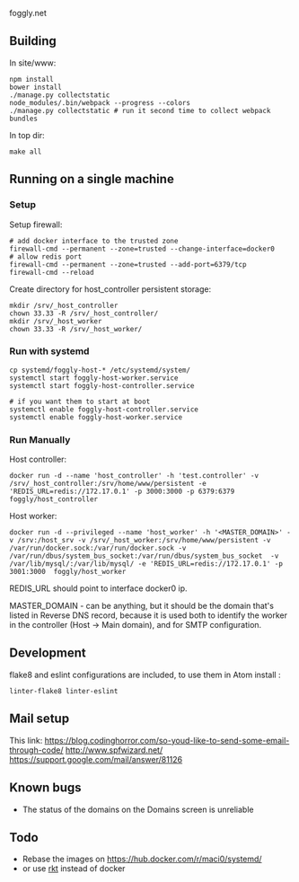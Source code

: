 foggly.net

## Building

In site/www:

    npm install
    bower install
    ./manage.py collectstatic
    node_modules/.bin/webpack --progress --colors
    ./manage.py collectstatic # run it second time to collect webpack bundles

In top dir:

    make all

## Running on a single machine

### Setup

Setup firewall:

    # add docker interface to the trusted zone
    firewall-cmd --permanent --zone=trusted --change-interface=docker0
    # allow redis port
    firewall-cmd --permanent --zone=trusted --add-port=6379/tcp
    firewall-cmd --reload

Create directory for host_controller persistent storage:

    mkdir /srv/_host_controller
    chown 33.33 -R /srv/_host_controller/
    mkdir /srv/_host_worker
    chown 33.33 -R /srv/_host_worker/


### Run with systemd

    cp systemd/foggly-host-* /etc/systemd/system/
    systemctl start foggly-host-worker.service
    systemctl start foggly-host-controller.service

    # if you want them to start at boot
    systemctl enable foggly-host-controller.service
    systemctl enable foggly-host-worker.service

### Run Manually

Host controller:

    docker run -d --name 'host_controller' -h 'test.controller' -v /srv/_host_controller:/srv/home/www/persistent -e 'REDIS_URL=redis://172.17.0.1' -p 3000:3000 -p 6379:6379  foggly/host_controller

Host worker:

    docker run -d --privileged --name 'host_worker' -h '<MASTER_DOMAIN>' -v /srv:/host_srv -v /srv/_host_worker:/srv/home/www/persistent -v /var/run/docker.sock:/var/run/docker.sock -v /var/run/dbus/system_bus_socket:/var/run/dbus/system_bus_socket  -v /var/lib/mysql/:/var/lib/mysql/ -e 'REDIS_URL=redis://172.17.0.1' -p 3001:3000  foggly/host_worker

REDIS_URL should point to interface docker0 ip.

MASTER_DOMAIN - can be anything, but it should be the domain that's listed in Reverse DNS record, because it is used both to identify the worker in the controller (Host -> Main domain), and for SMTP configuration.

## Development
flake8 and eslint configurations are included, to use them in Atom install :

    linter-flake8 linter-eslint

## Mail setup

This link: https://blog.codinghorror.com/so-youd-like-to-send-some-email-through-code/
http://www.spfwizard.net/
https://support.google.com/mail/answer/81126

## Known bugs

-  The status of the domains on the Domains screen is unreliable

## Todo

- Rebase the images on https://hub.docker.com/r/maci0/systemd/
- or use [rkt](https://coreos.com/rkt/docs/latest/) instead of docker
